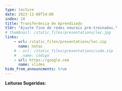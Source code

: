 ```yaml
---
type: lecture
date: 2023-11-08T14:00
index: 24
title: Transferência de Aprendizado
tldr: "Ajuste fino de redes neurais pré-treinadas."
# thumbnail: /static_files/presentations/lec.jpg
links: 
    - url: /static_files/presentations/lec.zip
      name: notas
    # - url: /static_files/presentations/code.zip
    #   name: código
    - url: https://google.com
      name: slides
hide_from_announcments: true
---
```

**Leituras Sugeridas:**